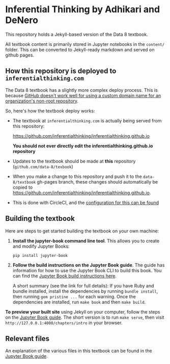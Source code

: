 # Inferential Thinking by Adhikari and DeNero

This repository holds a Jekyll-based version of the Data 8 textbook.

All textbook content is primarily stored in Jupyter notebooks in the `content/` folder.
This can be converted to Jekyll-ready markdown and served on github pages.

## How this repository is deployed to `inferentialthinking.com`

The Data 8 textbook has a slightly more complex deploy process. This is because
[GitHub doesn't work well for using a custom domain name for an organization's non-root
repository](https://help.github.com/articles/custom-domain-redirects-for-github-pages-sites/).

So, here's how the textbook deploy works:

* The textbook at `inferentialthinking.com` is actually being served from this repository:

  https://github.com/inferentialthinking/inferentialthinking.github.io

  **You should not ever directly edit the inferentialthinking.github.io repository**
* Updates to the textbook should be made at **this** repository (`github.com/data-8/texbook`)
* When you make a change to this repository and push it to the `data-8/textbook` gh-pages
  branch, these changes should automatically be copied to https://github.com/inferentialthinking/inferentialthinking.github.io.
* This is done with CircleCI, and the [configuration for this can be found](.circleci/config.yml)

## Building the textbook
Here are steps to get started building the textbook on your own machine:

1. **Install the jupyter-book command line tool**. This allows you to create
   and modify Jupyter Books:

   ```
   pip install jupyter-book
   ```

2. **Follow the build instructions on the Jupyter Book guide**. The guide
   has information for how to use the Jupyter Book CLI to build this book.
   You can find the [Jupyter Book build instructions here](https://jupyter.org/jupyter-book/guide/03_build.html#build-the-books-markdown).

   A short summary (see the link for full details):
   If you have Ruby and bundle installed,
   install the dependencies by running
   `bundle install`, then running `gem pristine ...` for each warning.
   Once the dependencies are installed, run `make book` and then `make build`.

**To preview your built site** using Jekyll on your computer, follow
the steps on the [Jupyter Book guide](https://jupyter.org/jupyter-book/guide/03_build.html#build-the-books-site-html-locally-optional).
The short version is to run `make serve`, then visit `http://127.0.0.1:4000/chapters/intro` in your browser.

## Relevant files

An explanation of the various files in this textbook can be found in
the [Jupyter Book guide](https://jupyter.org/jupyter-book/guide/01_overview.html#a-quick-tour-of-a-jupyter-book).
